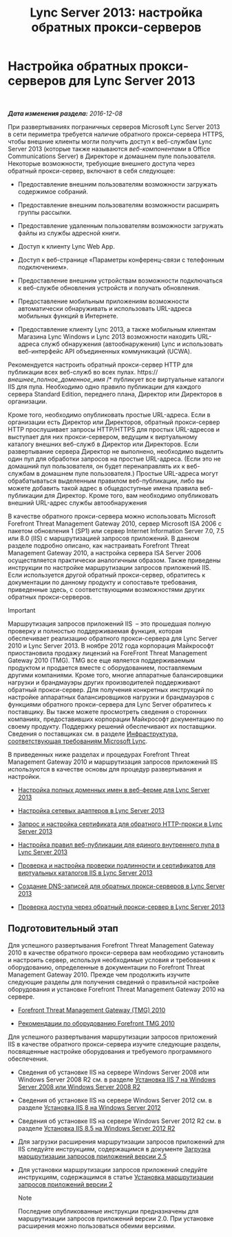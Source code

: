 ﻿---
title: 'Lync Server 2013: настройка обратных прокси-серверов'
TOCTitle: Настройка обратных прокси-серверов
ms:assetid: 00bc138a-243f-4389-bfa5-9c62fcc95132
ms:mtpsurl: https://technet.microsoft.com/ru-ru/library/Gg398069(v=OCS.15)
ms:contentKeyID: 49308745
ms.date: 12/10/2016
mtps_version: v=OCS.15
ms.translationtype: HT
---

# Настройка обратных прокси-серверов для Lync Server 2013

 

_**Дата изменения раздела:** 2016-12-08_

При развертываниях пограничных серверов Microsoft Lync Server 2013 в сети периметра требуется наличие обратного прокси-сервера HTTPS, чтобы внешние клиенты могли получить доступ к веб-службам Lync Server 2013 (которые также называются *веб-компонентами* в Office Communications Server) в Директоре и домашнем пуле пользователя. Некоторые возможности, требующие внешнего доступа через обратный прокси-сервер, включают в себя следующее:

  - Предоставление внешним пользователям возможности загружать содержимое собраний.

  - Предоставление внешним пользователям возможности расширять группы рассылки.

  - Предоставление удаленным пользователям возможности загружать файлы из службы адресной книги.

  - Доступ к клиенту Lync Web App.

  - Доступ к веб-странице «Параметры конференц-связи с телефонным подключением».

  - Предоставление внешним устройствам возможности подключаться к веб-службе обновления устройств и получать обновления.

  - Предоставление мобильным приложениям возможности автоматически обнаруживать и использовать URL-адреса мобильных функций в Интернете.

  - Предоставление клиенту Lync 2013, а также мобильным клиентам Магазина Lync Windows и Lync 2013 возможности находить URL-адреса служб обнаружения (автообнаружения) Lync и использовать веб-интерфейс API объединенных коммуникаций (UCWA).

Рекомендуется настроить обратный прокси-сервер HTTP для публикации всех веб-служб во всех пулах. https:// *внешнее\_полное\_доменное\_имя* /\* публикует все виртуальные каталоги IIS для пула. Необходимо одно правило публикации для каждого сервера Standard Edition, переднего плана, Директор или Директоров в организации.

Кроме того, необходимо опубликовать простые URL-адреса. Если в организации есть Директор или Директоров, обратный прокси-сервер HTTP прослушивает запросы HTTP/HTTPS для простых URL-адресов и выступает для них прокси-сервером, ведущим к виртуальному каталогу внешних веб-служб в Директор или Директоров. Если развертывание сервера Директор не выполнено, необходимо выделить один пул для обработки запросов на простые URL-адреса. (Если это не домашний пул пользователя, он будет перенаправлять их к веб-службам в домашнем пуле пользователя.) Простые URL-адреса могут обрабатываться выделенным правилом веб-публикации, либо вы можете добавить такой адрес в общедоступные имена правила веб-публикации для Директор. Кроме того, вам необходимо опубликовать внешний URL-адрес службы автообнаружения

В качестве обратного прокси-сервера можно использовать Microsoft Forefront Threat Management Gateway 2010, сервер Microsoft ISA 2006 с пакетом обновления 1 (SP1) или сервер Internet Information Server 7.0, 7.5 или 8.0 (IIS) с маршрутизацией запросов приложений. В данном разделе подробно описано, как настраивать Forefront Threat Management Gateway 2010, а настройка сервера ISA Server 2006 осуществляется практически аналогичным образом. Также приведены инструкции по настройке маршрутизации запросов приложений IIS. Если используется другой обратный прокси-сервер, обратитесь к документации по данному продукту и сопоставьте требования, приведенные здесь, с соответствующими возможностями других обратных прокси-серверов.

> [!important]  
> Маршрутизация запросов приложений IIS  – это прошедшая полную проверку и полностью поддерживаемая функция, которая обеспечивает реализацию обратного прокси-сервера для Lync Server 2010 и Lync Server 2013. В ноябре 2012 года корпорация Майкрософт приостановила продажу лицензий на ForeFront Threat Management Gateway 2010 (TMG). TMG все еще является поддерживаемым продуктом и продается вместе с оборудованием, поставляемым другими компаниями. Кроме того, многие аппаратные балансировщики нагрузки и брандмауэры других производителей поддерживают обратный прокси-сервер. Для получения конкретных инструкций по настройке аппаратных балансировщиков нагрузки и брандмауэров с функциями обратного прокси-сервера для Lync Server обратитесь к поставщику. Вы также можете просмотреть сведения о сторонних компаниях, предоставивших корпорации Майкрософт документацию по своему продукту. Поддержку решений обеспечивают их поставщики. Сведения о поставщиках см. в разделе <a href="http://go.microsoft.com/fwlink/?linkid=268730">Инфраструктура, соответствующая требованиям Microsoft Lync</a>.

В приведенных ниже разделах и процедурах Forefront Threat Management Gateway 2010 и маршрутизация запросов приложений IIS используются в качестве основы для процедур развертывания и настройки.

  - [Настройка полных доменных имен в веб-ферме для Lync Server 2013](lync-server-2013-configure-web-farm-fqdns.md)

  - [Настройка сетевых адаптеров в Lync Server 2013](lync-server-2013-configure-network-adapters.md)

  - [Запрос и настройка сертификата для обратного HTTP-прокси в Lync Server 2013](lync-server-2013-request-and-configure-a-certificate-for-your-reverse-http-proxy.md)

  - [Настройка правил веб-публикации для единого внутреннего пула в Lync Server 2013](lync-server-2013-configure-web-publishing-rules-for-a-single-internal-pool.md)

  - [Проверка и настройка проверки подлинности и сертификатов для виртуальных каталогов IIS в Lync Server 2013](lync-server-2013-verify-or-configure-authentication-and-certification-on-iis-virtual-directories.md)

  - [Создание DNS-записей для обратных прокси-серверов в Lync Server 2013](lync-server-2013-create-dns-records-for-reverse-proxy-servers.md)

  - [Проверка доступа через обратный прокси-сервер в Lync Server 2013](lync-server-2013-verify-access-through-your-reverse-proxy.md)

## Подготовительный этап

Для успешного развертывания Forefront Threat Management Gateway 2010 в качестве обратного прокси-сервера вам необходимо установить и настроить сервер, используя необходимые условия и требования к оборудованию, определенные в документации по Forefront Threat Management Gateway 2010. Прежде чем продолжить изучите следующие разделы для получения сведений о правильной настройке оборудования и установке Forefront Threat Management Gateway 2010 на сервере.

  -   
    [Forefront Threat Management Gateway (TMG) 2010](http://technet.microsoft.com/ru-ru/library/ff355324.aspx)

  -   
    [Рекомендации по оборудованию Forefront TMG 2010](http://go.microsoft.com/fwlink/?linkid=291293)

Для успешного развертывания маршрутизации запросов приложений IIS в качестве обратного прокси-сервера изучите следующие разделы, посвященные настройке оборудования и требуемого программного обеспечения.

  -   
    Сведения об установке IIS на сервере Windows Server 2008 или Windows Server 2008 R2 см. в разделе [Установка IIS 7 на Windows Server 2008 или Windows Server 2008 R2](http://go.microsoft.com/fwlink/?linkid=291296)

  -   
    Сведения об установке IIS на сервере Windows Server 2012 см. в разделе [Установка IIS 8 на Windows Server 2012](http://go.microsoft.com/fwlink/?linkid=291297)

  -   
    Сведения об установке IIS на сервере Windows Server 2012 R2 см. в разделе [Установка IIS 8.5 на Windows Server 2012 R2](http://go.microsoft.com/fwlink/?linkid=330687)

  -   
    Для загрузки расширения маршрутизации запросов приложений для IIS следуйте инструкциям, содержащимся в документе [Загрузка маршрутизации запросов приложений версии 2.5](http://go.microsoft.com/fwlink/?linkid=291298)

  -   
    Для установки маршрутизации запросов приложений следуйте инструкциям, содержащимся в статье [Установка маршрутизации запросов приложений версии 2](http://go.microsoft.com/fwlink/?linkid=291299)
    
    > [!note]  
    > Последние опубликованные инструкции предназначены для маршрутизации запросов приложений версии 2.0. При установке расширения можно пользоваться обеими версиями.
